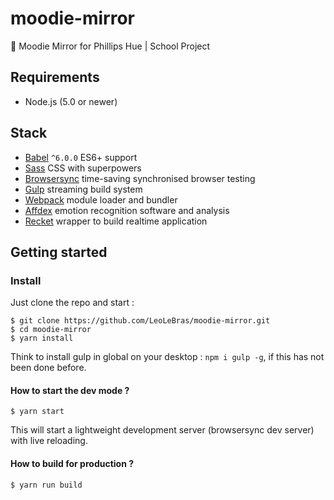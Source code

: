 # moodie-mirror
👧 Moodie Mirror for Phillips Hue | School Project

## Requirements
- Node.js (5.0 or newer)

## Stack
- [Babel](http://babeljs.io/) `^6.0.0` ES6+ support
- [Sass](http://sass-lang.com/) CSS with superpowers
- [Browsersync](http://www.browsersync.io/) time-saving synchronised browser testing
- [Gulp](http://gulpjs.com/) streaming build system
- [Webpack](https://webpack.github.io/) module loader and bundler
- [Affdex](http://developer.affectiva.com/) emotion recognition software and analysis
- [Recket](http://github.com/LeoLeBras/recket) wrapper to build realtime application

## Getting started
### Install
Just clone the repo and start :
```shell
$ git clone https://github.com/LeoLeBras/moodie-mirror.git
$ cd moodie-mirror
$ yarn install
```
Think to install gulp in global on your desktop : `npm i gulp -g`, if this has not been done before.

#### How to start the dev mode ?
```shell
$ yarn start
```
This will start a lightweight development server (browsersync dev server) with live reloading.

#### How to build for production ?
```shell
$ yarn run build
```
